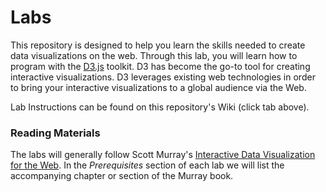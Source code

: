 # Labs

This repository is designed to help you learn the skills needed to create data visualizations on the web. Through this lab, you will learn how to program with the [D3.js](https://d3js.org/) toolkit. D3 has become the go-to tool for creating interactive visualizations. D3 leverages existing web technologies in order to bring your interactive visualizations to a global audience via the Web.

Lab Instructions can be found on this repository's Wiki (click tab above). 

### Reading Materials

The labs will generally follow Scott Murray's [Interactive Data Visualization for the Web](http://alignedleft.com/work/d3-book-2e). In the *Prerequisites* section of each lab we will list the accompanying chapter or section of the Murray book.
